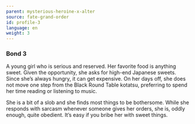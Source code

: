 ```yaml
---
parent: mysterious-heroine-x-alter
source: fate-grand-order
id: profile-3
language: en
weight: 3
---
```


### Bond 3

A young girl who is serious and reserved.
Her favorite food is anything sweet. Given the opportunity, she asks for high-end Japanese sweets. Since she’s always hungry, it can get expensive.
On her days off, she does not move one step from the Black Round Table kotatsu, preferring to spend her time reading or listening to music.

She is a bit of a slob and she finds most things to be bothersome.
While she responds with sarcasm whenever someone gives her orders, she is, oddly enough, quite obedient.
It’s easy if you bribe her with sweet things.
